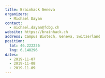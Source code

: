 ```yaml
---
title: Brainhack Geneva
organizers:
  - Michael Dayan
contact:
  - michael.dayan@fcbg.ch
website: https://brainhack.ch
address: Campus Biotech, Geneva, Switzerland
position:
  lat: 46.222236
  lng: 6.148296
dates:
  - 2019-11-07
  - 2019-11-08
  - 2019-11-09
---
```

